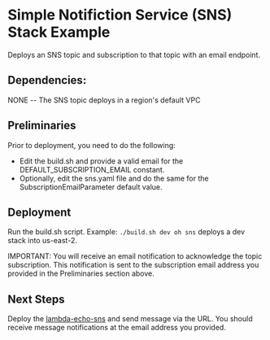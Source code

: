 # Simple Notifiction Service (SNS) Stack Example

Deploys an SNS topic and subscription to that topic with an email endpoint.

## Dependencies:

NONE -- The SNS topic deploys in a region's default VPC

## Preliminaries

Prior to deployment, you need to do the following:
-  Edit the build.sh and provide a valid email for the DEFAULT_SUBSCRIPTION_EMAIL constant.
- Optionally, edit the sns.yaml file and do the same for the SubscriptionEmailParameter default value.

## Deployment

Run the build.sh script. Example: `./build.sh dev oh sns` deploys a dev stack into us-east-2.

IMPORTANT: You will receive an email notification to acknowledge the topic subscription. This notification is sent to the subscription email address you provided in the Preliminaries section above.

## Next Steps

Deploy the <a href="../lambda-echo-sns">lambda-echo-sns</a> and send message via the URL. You should receive message notifications at the email address you provided.
